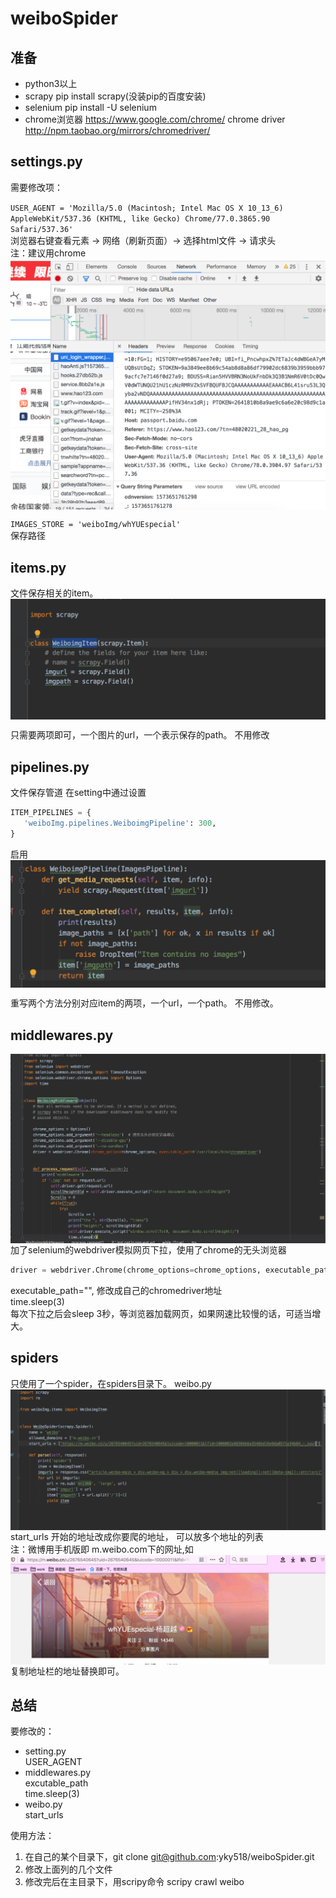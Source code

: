 # weiboSpider

## 准备

+ python3以上
+ scrapy
  pip install scrapy(没装pip的百度安装)
+ selenium
  pip install -U selenium
+ chrome浏览器
 https://www.google.com/chrome/
 chrome driver
 http://npm.taobao.org/mirrors/chromedriver/

## settings.py

需要修改项：

`USER_AGENT = 'Mozilla/5.0 (Macintosh; Intel Mac OS X 10_13_6) AppleWebKit/537.36 (KHTML, like Gecko) Chrome/77.0.3865.90 Safari/537.36'`  
浏览器右键查看元素 -> 网络（刷新页面）-> 选择html文件 -> 请求头  
注：建议用chrome
<img src="figs/chrome-agent.png"  align=center>

`IMAGES_STORE = 'weiboImg/whYUEspecial'`  
保存路径

## items.py

文件保存相关的item。
<img src="figs/items.png" align=center>

只需要两项即可，一个图片的url，一个表示保存的path。
不用修改

## pipelines.py

文件保存管道
在setting中通过设置

```py
ITEM_PIPELINES = {
   'weiboImg.pipelines.WeiboimgPipeline': 300,
}
```

启用
<img src="figs/pipelines.png" align=center>

重写两个方法分别对应item的两项，一个url，一个path。
不用修改。

## middlewares.py

<img src="figs/middlewares.png" align=center>
加了selenium的webdriver模拟网页下拉，使用了chrome的无头浏览器

```py
driver = webdriver.Chrome(chrome_options=chrome_options, executable_path='/usr/local/bin/chromedriver')
```

executable_path="", 修改成自己的chromedriver地址  
time.sleep(3)  
每次下拉之后会sleep 3秒，等浏览器加载网页，如果网速比较慢的话，可适当增大。

## spiders

只使用了一个spider，在spiders目录下。
weibo.py
<img src='figs/spider.png' align=center>
start_urls 开始的地址改成你要爬的地址，
可以放多个地址的列表  
注：微博用手机版即
m.weibo.com下的网址,如
<img src="figs/start_urls.png" align=center>
复制地址栏的地址替换即可。

## 总结

要修改的：

+ setting.py  
  USER_AGENT
+ middlewares.py  
  excutable_path  
  time.sleep(3)
+ weibo.py  
  start_urls

使用方法：  

1. 在自己的某个目录下，git clone git@github.com:yky518/weiboSpider.git  
2. 修改上面列的几个文件  
3. 修改完后在主目录下，用scripy命令
   scripy crawl weibo